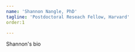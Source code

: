 ```yaml
---
name: 'Shannon Nangle, PhD'
tagline: 'Postdoctoral Reseach Fellow, Harvard'
order:1 

---
```


Shannon's bio
